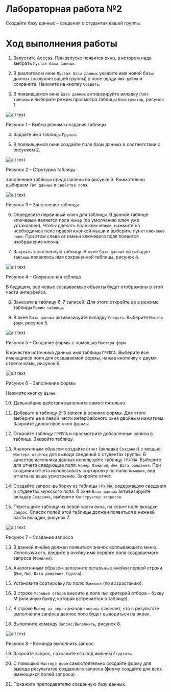 # Лабораторная работа №2

Создайте базу данных – сведения о студентах вашей группы.

# Ход выполнения работы

1. Запустите Access. При запуске появится окно, в котором надо выбрать `Пустая база данных`.

2. В диалоговом окне `Пустая базы данных` укажите имя новой базы данных (название вашей группы) в поле ввода `Имя файла` и сохраните. Нажмите на кнопку `Создать`.

3. В появившемся окне `База данных` активизируйте вкладку `Поля таблицы` и выберите режим просмотра таблицы `Конструктор`, рисунок 1.

![alt text](image.png)

Рисунок 1 – Выбор режима создания таблицы

4. Задайте имя таблицы `Группа`.

5. В появившемся окне создайте поля базы данных в соответствии с рисунком 2.

![alt text](image-1.png)

Рисунок 2 – Струтурка таблицы

Заполнение таблицы представлено на рисунке 3. Внимательно выбираем `Тип данных` и `Свойства поля`.

![alt text](image-2.png)

Рисунок 3 – Заполнение таблицы

6. Определите первичный ключ для таблицы. В данной таблице ключевым является поле `Номер` (по умолчанию ключ уже установлен). Чтобы сделать поле ключевым, нажмите на необходимое поле правой кнопкой мыши и выберите пункт `Ключевое поле`. При этом слева от имени ключевого поля появится изображение ключа.

7. Закрыть заполненную таблицу. В окне `База данных` во вкладке `Таблицы` появилось имя сохраненной таблицы, рисунок 4.

![alt text](image-3.png)

Рисунок 4 – Сохраненная таблица

В будущем, все новые создаваемые объекты будут отображены в этой части интерфейса.

8. Занесите в таблицу 6–7 записей. Для этого откройте ее в режиме таблицы `Режим таблицы`.

9. В окне `База данных` активизируйте вкладку `Создать`. Выберите `Мастер форм`, рисунок 5.

![alt text](image-4.png)

Рисунок 5 – Создание формы с помощью `Мастера форм`

В качестве источника данных имя таблицы `ГРУППА`. Выберите все имеющиеся поля для создаваемой формы, нажав кнопочку с двумя стрелочками, рисунок 6.

![alt text](image-5.png)

Рисунок 6 – Заполнение формы

Нажмите кнопку `Далее`.

10. Дальнейшие действия выполните самостоятельно. 

11. Добавьте в таблицу 2–3 записи в режиме формы. Для этого выберите ее в левой части интерфейсного окна двойным нажатием. Закройте диалоговое окно формы. 

12. Откройте таблицу `ГРУППА` и просмотрите добавленные записи в таблице. Закройте таблицу. 

13. Аналогичным образом создайте `Отчет` (вкладка `Создание`) с мощью `Мастера отчетов` для вывода сведений о студентах группы. В качестве источника данных используйте таблицу `ГРУППА`.  Выберите для отчета следующие поля: `Номер`, `Фамилия`, `Имя`, `Дата рождения`. При создании отчета использовать сортировку по полю `Фамилия`, вид отчета на ваше усмотрение. Закройте отчет.

14. Создайте запрос-выборку из таблицы `ГРУППА`, содержащую сведения о студентах мужского пола. В окне `База данных` активизируйте вкладку `Создание`, выберите `Конструктор запросов`.

15. Перетащите таблицу из левой части окна, на серое поле вкладки `Запрос`. Список полей этой таблицы должен появиться в нижней части вкладки, рисунок 7.

![alt text](image-6.png)

Рисунок 7 – Создание запроса

13. В данной ячейке должен появиться значок всплывающего меню. Используя его, введите в ячейку имя первого поля создаваемого запроса (`Фамилия`). 

14. Аналогичным образом заполните остальные ячейки первой строки (`Имя`, `Пол`, `Дата рождения`, `Группа`).

15. Установите сортировку по полю `Фамилия` (по возрастанию).

16. В строке `Условия отбора` внесите в поле `Пол` критерий отбора – букву М (или иную букву, которая встречается в таблице).

17. В строке `Вывод на экран` значок `галочка` означает, что в результате выполнения запроса данное поле будет выводиться на экран.

18. Выполните команду `Запрос/Выполнить`, рисунок 8.

![alt text](image-7.png)

Рисунок 8 – Команда выполнить запрос

19. Закройте запрос, сохраните его под именем `Студенты`. 

20. С помощью `Мастера форм` самостоятельно создайте форму для вывода результатов созданного запроса (форму создайте для всех имеющихся полей запроса). 

21. Покажите преподавателю созданную базу данных.
